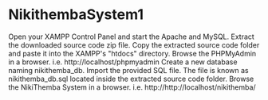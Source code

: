 # NikithembaSystem1
 Open your XAMPP Control Panel and start the Apache and MySQL.
 Extract the downloaded source code zip file.
 Copy the extracted source code folder and paste it into the XAMPP's "htdocs" directory.
 Browse the PHPMyAdmin in a browser. i.e. http://localhost/phpmyadmin
 Create a new database naming nikithemba_db.
 Import the provided SQL file. The file is known as nikithemba_db.sql located inside the extracted source code folder.
 Browse the NikiThemba System in a browser. i.e. http://http://localhost/nikithemba/
